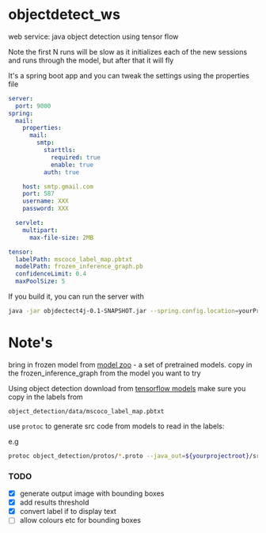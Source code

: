 # objectdetect_ws
web service: java object detection using tensor flow

Note the first N runs will be slow as it initializes each of the new sessions and runs through the model, but after that it will fly

It's a spring boot app and you can tweak the settings using the properties file

```yaml
server:
  port: 9000
spring:
  mail:
    properties:
      mail:
        smtp:
          starttls:
            required: true
            enable: true
          auth: true

    host: smtp.gmail.com
    port: 587
    username: XXX
    password: XXX

  servlet:
    multipart:
      max-file-size: 2MB

tensor:
  labelPath: mscoco_label_map.pbtxt
  modelPath: frozen_inference_graph.pb
  confidenceLimit: 0.4
  maxPoolSize: 5
  ```
If you build it, you can run the server with
```bash
java -jar objdectect4j-0.1-SNAPSHOT.jar --spring.config.location=yourProperties.properties
```

# Note's
bring in frozen model from [model zoo](https://github.com/tensorflow/models/blob/master/research/object_detection/g3doc/detection_model_zoo.md) -
a set of pretrained models. copy in the frozen_inference_graph from the model you want to try

Using object detection download from [tensorflow models](https://github.com/tensorflow/models)
make sure you copy in the labels from
```properties
object_detection/data/mscoco_label_map.pbtxt
```


use ```protoc``` to generate src code from models to read in the labels:

e.g
```bash
protoc object_detection/protos/*.proto --java_out=${yourprojectroot}/src/main/java 
```


### TODO
 - [x] generate output image with bounding boxes
 - [x] add results threshold
 - [x] convert label if to display text
 - [ ] allow colours etc for bounding boxes
